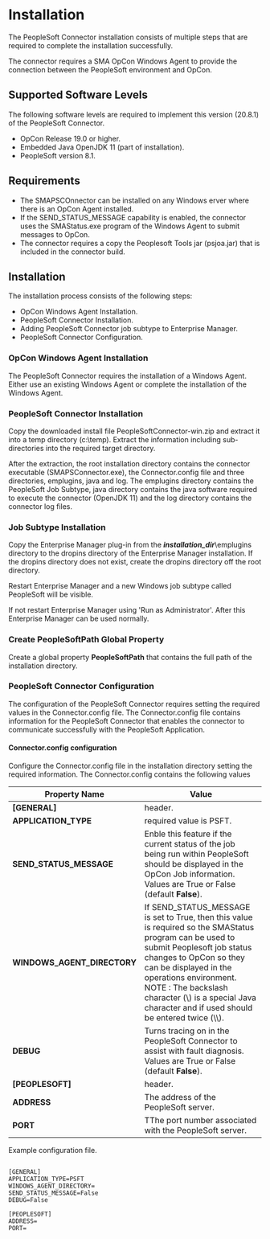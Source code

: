 # Installation

The PeopleSoft Connector installation consists of multiple steps that are required to complete the installation successfully. 

The connector requires a SMA OpCon Windows Agent to provide the connection between the PeopleSoft environment and OpCon. 

## Supported Software Levels
The following software levels are required to implement this version (20.8.1) of the PeopleSoft Connector.

- OpCon Release 19.0 or higher.
- Embedded Java OpenJDK 11 (part of installation).
- PeopleSoft version 8.1.

## Requirements
- The SMAPSCOnnector can be installed on any Windows erver where there is an OpCon Agent installed.
- If the SEND_STATUS_MESSAGE capability is enabled, the connector uses the SMAStatus.exe program of the Windows Agent to submit messages to OpCon. 
- The connector requires a copy the Peoplesoft Tools jar (psjoa.jar) that is included in the connector build.

## Installation
The installation process consists of the following steps:

- OpCon Windows Agent Installation.
- PeopleSoft Connector Installation.
- Adding PeopleSoft Connector job subtype to Enterprise Manager.
- PeopleSoft Connector Configuration.
 
### OpCon Windows Agent Installation
The PeopleSoft Connector requires the installation of a Windows Agent. Either use an existing Windows Agent or complete the installation of the Windows Agent.

### PeopleSoft Connector Installation
Copy the downloaded install file PeopleSoftConnector-win.zip and extract it into a temp directory (c:\temp). Extract the information including sub-directories into the required target directory.

After the extraction, the root installation directory contains the connector executable (SMAPSConnector.exe), the Connector.config file and three directories, emplugins, java and log. 
The emplugins directory contains the PeopleSoft Job Subtype, java directory contains the java software required to execute the connector (OpenJDK 11) and the log directory contains the connector log files.

### Job Subtype Installation
Copy the Enterprise Manager plug-in from the ***installation_dir***\\emplugins directory to the dropins directory of the Enterprise Manager installation. 
If the dropins directory does not exist, create the dropins directory off the root directory. 

Restart Enterprise Manager and a new Windows job subtype called PeopleSoft will be visible.

If not restart Enterprise Manager using 'Run as Administrator'. After this Enterprise Manager can be used normally.

### Create PeopleSoftPath Global Property
Create a global property **PeopleSoftPath** that contains the full path of the installation directory.

### PeopleSoft Connector Configuration
The configuration of the PeopleSoft Connector requires setting the required values in the Connector.config file. The Connector.config file contains information for the PeopleSoft Connector that enables the connector to communicate successfully with the PeopleSoft Application. 

#### Connector.config configuration
Configure the Connector.config file in the installation directory setting the required information.
The Connector.config contains the following values

Property Name | Value
--------------------------- | -----------
**[GENERAL]**               | header.
**APPLICATION_TYPE**        | required value is PSFT.
**SEND_STATUS_MESSAGE**     | Enble this feature if the current status of the job being run within PeopleSoft should be displayed in the OpCon Job information. Values are True or False (default **False**).
**WINDOWS_AGENT_DIRECTORY**	| If SEND_STATUS_MESSAGE is set to True, then this value is required so the SMAStatus program can be used to submit Peoplesoft job status changes to OpCon so they can be displayed in the operations environment. NOTE : The backslash character (\\) is a special Java character and if used should be entered twice (\\\\).
**DEBUG**                   | Turns tracing on in the PeopleSoft Connector to assist with fault diagnosis.  Values are True or False (default **False**).
**[PEOPLESOFT]**            | header.
**ADDRESS**                 | The address of the PeopleSoft server.
**PORT**                    | TThe port number associated with the PeopleSoft server.

Example configuration file. 

```

[GENERAL]
APPLICATION_TYPE=PSFT
WINDOWS_AGENT_DIRECTORY=
SEND_STATUS_MESSAGE=False
DEBUG=False

[PEOPLESOFT]
ADDRESS=
PORT=

```
